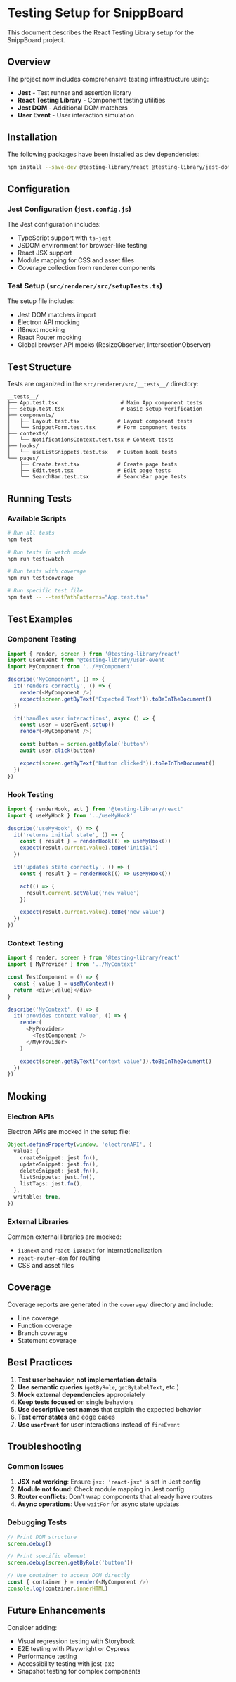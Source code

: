 # Testing Setup for SnippBoard

This document describes the React Testing Library setup for the SnippBoard project.

## Overview

The project now includes comprehensive testing infrastructure using:
- **Jest** - Test runner and assertion library
- **React Testing Library** - Component testing utilities
- **Jest DOM** - Additional DOM matchers
- **User Event** - User interaction simulation

## Installation

The following packages have been installed as dev dependencies:

```bash
npm install --save-dev @testing-library/react @testing-library/jest-dom @testing-library/user-event jest jest-environment-jsdom @types/jest ts-jest identity-obj-proxy jest-transform-stub
```

## Configuration

### Jest Configuration (`jest.config.js`)

The Jest configuration includes:
- TypeScript support with `ts-jest`
- JSDOM environment for browser-like testing
- React JSX support
- Module mapping for CSS and asset files
- Coverage collection from renderer components

### Test Setup (`src/renderer/src/setupTests.ts`)

The setup file includes:
- Jest DOM matchers import
- Electron API mocking
- i18next mocking
- React Router mocking
- Global browser API mocks (ResizeObserver, IntersectionObserver)

## Test Structure

Tests are organized in the `src/renderer/src/__tests__/` directory:

```
__tests__/
├── App.test.tsx                    # Main App component tests
├── setup.test.tsx                  # Basic setup verification
├── components/
│   ├── Layout.test.tsx            # Layout component tests
│   └── SnippetForm.test.tsx       # Form component tests
├── contexts/
│   └── NotificationsContext.test.tsx # Context tests
├── hooks/
│   └── useListSnippets.test.tsx   # Custom hook tests
└── pages/
    ├── Create.test.tsx            # Create page tests
    ├── Edit.test.tsx              # Edit page tests
    └── SearchBar.test.tsx         # SearchBar page tests
```

## Running Tests

### Available Scripts

```bash
# Run all tests
npm test

# Run tests in watch mode
npm run test:watch

# Run tests with coverage
npm run test:coverage

# Run specific test file
npm test -- --testPathPatterns="App.test.tsx"
```

## Test Examples

### Component Testing

```typescript
import { render, screen } from '@testing-library/react'
import userEvent from '@testing-library/user-event'
import MyComponent from '../MyComponent'

describe('MyComponent', () => {
  it('renders correctly', () => {
    render(<MyComponent />)
    expect(screen.getByText('Expected Text')).toBeInTheDocument()
  })

  it('handles user interactions', async () => {
    const user = userEvent.setup()
    render(<MyComponent />)

    const button = screen.getByRole('button')
    await user.click(button)

    expect(screen.getByText('Button clicked')).toBeInTheDocument()
  })
})
```

### Hook Testing

```typescript
import { renderHook, act } from '@testing-library/react'
import { useMyHook } from '../useMyHook'

describe('useMyHook', () => {
  it('returns initial state', () => {
    const { result } = renderHook(() => useMyHook())
    expect(result.current.value).toBe('initial')
  })

  it('updates state correctly', () => {
    const { result } = renderHook(() => useMyHook())

    act(() => {
      result.current.setValue('new value')
    })

    expect(result.current.value).toBe('new value')
  })
})
```

### Context Testing

```typescript
import { render, screen } from '@testing-library/react'
import { MyProvider } from '../MyContext'

const TestComponent = () => {
  const { value } = useMyContext()
  return <div>{value}</div>
}

describe('MyContext', () => {
  it('provides context value', () => {
    render(
      <MyProvider>
        <TestComponent />
      </MyProvider>
    )

    expect(screen.getByText('context value')).toBeInTheDocument()
  })
})
```

## Mocking

### Electron APIs

Electron APIs are mocked in the setup file:

```typescript
Object.defineProperty(window, 'electronAPI', {
  value: {
    createSnippet: jest.fn(),
    updateSnippet: jest.fn(),
    deleteSnippet: jest.fn(),
    listSnippets: jest.fn(),
    listTags: jest.fn(),
  },
  writable: true,
})
```

### External Libraries

Common external libraries are mocked:
- `i18next` and `react-i18next` for internationalization
- `react-router-dom` for routing
- CSS and asset files

## Coverage

Coverage reports are generated in the `coverage/` directory and include:
- Line coverage
- Function coverage
- Branch coverage
- Statement coverage

## Best Practices

1. **Test user behavior, not implementation details**
2. **Use semantic queries** (`getByRole`, `getByLabelText`, etc.)
3. **Mock external dependencies** appropriately
4. **Keep tests focused** on single behaviors
5. **Use descriptive test names** that explain the expected behavior
6. **Test error states** and edge cases
7. **Use `userEvent`** for user interactions instead of `fireEvent`

## Troubleshooting

### Common Issues

1. **JSX not working**: Ensure `jsx: 'react-jsx'` is set in Jest config
2. **Module not found**: Check module mapping in Jest config
3. **Router conflicts**: Don't wrap components that already have routers
4. **Async operations**: Use `waitFor` for async state updates

### Debugging Tests

```typescript
// Print DOM structure
screen.debug()

// Print specific element
screen.debug(screen.getByRole('button'))

// Use container to access DOM directly
const { container } = render(<MyComponent />)
console.log(container.innerHTML)
```

## Future Enhancements

Consider adding:
- Visual regression testing with Storybook
- E2E testing with Playwright or Cypress
- Performance testing
- Accessibility testing with jest-axe
- Snapshot testing for complex components
